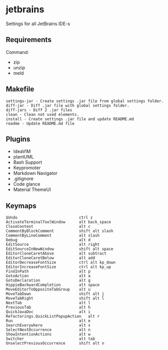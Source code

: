 
# jetbrains
Settings for all JetBrains IDE-s

## Requirements
Command:
 - zip
 - unzip
 - meld

## Makefile

	settings-jar - Create settings .jar file from global settings folder.
	diff-jar - Diff .jar file with global settings folder.
	diff-jars - Diff 2 .jar files
	clean - Clean not used elements.
	install - Create settings .jar file and update README.md
	readme - Update README.md file

## Plugins

 - IdeaVIM
 - plantUML
 - Bash Support
 - Keypromoter
 - Markdown Navigator
 - .gitignore
 - Code glance
 - Material ThemeUI

## Keymaps

	$Undo                         	ctrl z
	ActivateTerminalToolWindow    	alt back_space
	CloseContent                  	alt c
	CommentByBlockComment         	shift alt slash
	CommentByLineComment          	alt slash
	Debug                         	alt d
	EditSource                    	alt right
	EditSourceInNewWindow         	shift alt space
	EditorCloneCaretAbove         	alt subtract
	EditorCloneCaretBelow         	alt add
	EditorDecreaseFontSize        	ctrl alt kp_down
	EditorIncreaseFontSize        	ctrl alt kp_up
	FindInPath                    	alt p
	GotoAction                    	alt a
	GotoDeclaration               	alt g
	HippieBackwardCompletion      	alt space
	MoveEditorToOppositeTabGroup  	alt u
	MoveTabDown                   	shift alt j
	MoveTabRight                  	shift alt l
	NextTab                       	alt l
	PreviousTab                   	alt h
	QuickJavaDoc                  	alt i
	Refactorings.QuickListPopupAction	alt r
	Run                           	alt e
	SearchEverywhere              	alt s
	SelectNextOccurrence          	alt n
	ShowIntentionActions          	alt w
	Switcher                      	alt tab
	UnselectPreviousOccurrence    	shift alt n

	